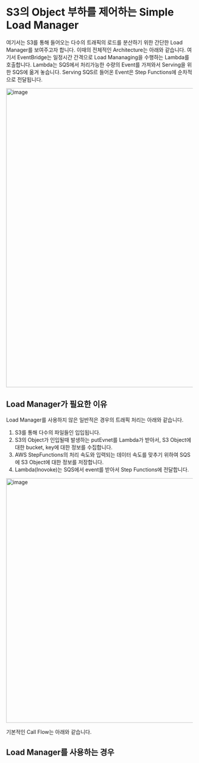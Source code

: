 # S3의 Object 부하를 제어하는 Simple Load Manager

여기서는 S3를 통해 들어오는 다수의 트래픽의 로드를 분산하기 위한 간단한 Load Manager를 보여주고자 합니다. 이때의 전체적인 Architecture는 아래와 같습니다. 여기서 EventBridge는 일정시간 간격으로 Load Mananaging을 수행하는 Lambda를 호출합니다. Lambda는 SQS에서 처리가능한 수량의 Event를 가져와서 Serving을 위한 SQS에 옮겨 놓습니다. Serving SQS르 들어온 Event은 Step Functions에 순차적으로 전달됩니다.

<img width="806" alt="image" src="https://github.com/kyopark2014/s3-event-load-manager/assets/52392004/81efa92b-ac45-404b-8fd4-f24d61987341">


## Load Manager가 필요한 이유

Load Manager를 사용하지 않은 일반적은 경우의 트래픽 처리는 아래와 같습니다. 

1) S3를 통해 다수의 파일들인 입입됩니다.
2) S3의 Object가 인입될때 발생하는 putEvnet를 Lambda가 받아서, S3 Object에 대한 bucket, key에 대한 정보를 수집합니다.
3) AWS StepFunctions의 처리 속도와 입력되는 데이터 속도를 맞추기 위하여 SQS에 S3 Object에 대한 정보를 저장합니다.
4) Lambda(Inovoke)는 SQS에서 event를 받아서 Step Functions에 전달합니다.

<img width="659" alt="image" src="https://github.com/kyopark2014/s3-event-load-manager/assets/52392004/bb65d6bc-e2ce-4a28-ab58-5dfae0731f82">

기본적인 Call Flow는 아래와 같습니다.


## Load Manager를 사용하는 경우

